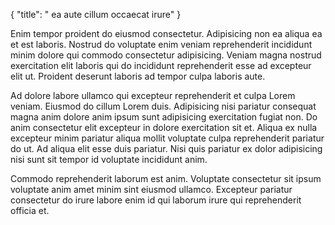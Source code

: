 {
  "title": " ea aute cillum occaecat irure"
}

Enim tempor proident do eiusmod consectetur. Adipisicing non ea aliqua ea et est laboris. Nostrud do voluptate enim veniam reprehenderit incididunt minim dolore qui commodo consectetur adipisicing. Veniam magna nostrud exercitation elit laboris qui do incididunt reprehenderit esse ad excepteur elit ut. Proident deserunt laboris ad tempor culpa laboris aute.

Ad dolore labore ullamco qui excepteur reprehenderit et culpa Lorem veniam. Eiusmod do cillum Lorem duis. Adipisicing nisi pariatur consequat magna anim dolore anim ipsum sunt adipisicing exercitation fugiat non. Do anim consectetur elit excepteur in dolore exercitation sit et. Aliqua ex nulla excepteur minim pariatur aliqua mollit voluptate culpa reprehenderit pariatur do ut. Ad aliqua elit esse duis pariatur. Nisi quis pariatur ex dolor adipisicing nisi sunt sit tempor id voluptate incididunt anim.

Commodo reprehenderit laborum est anim. Voluptate consectetur sit ipsum voluptate anim amet minim sint eiusmod ullamco. Excepteur pariatur consectetur do irure labore enim id qui laborum irure qui reprehenderit officia et.